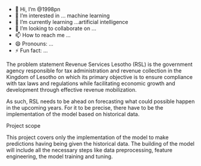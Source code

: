 - 👋 Hi, I’m @1998pn
- 👀 I’m interested in ... machine learning 
- 🌱 I’m currently learning ...artificial intelligence
- 💞️ I’m looking to collaborate on ...
- 📫 How to reach me ...
- 😄 Pronouns: ...
- ⚡ Fun fact: ...

<!---
1998pn/1998pn is a ✨ special ✨ repository because its `README.md` (this file) appears on your GitHub profile.
You can click the Preview link to take a look at your changes.
--->
The problem statement
Revenue Services Lesotho (RSL) is the government agency responsible for tax administration and revenue collection in the Kingdom of Lesotho on which its primary objective is to ensure compliance with tax laws and regulations while facilitating economic growth and development through effective revenue mobilization.

As such, RSL needs to be ahead on forecasting what could possible happen in the upcoming years. For it to be precise, there have to be the implementation of the model based on historical data.

Project scope

This project covers only the implementation of the model to make predictions having being given the historical data. The building of the model will include all the necessary steps like data preprocessing, feature engineering, the model training and tuning.
